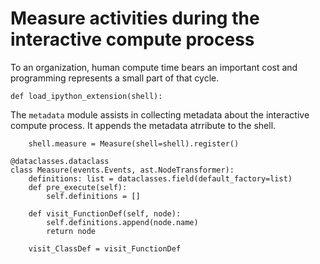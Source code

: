 # Measure activities during the interactive compute process

To an organization, human compute time bears an important cost
and programming represents a small part of that cycle.

    def load_ipython_extension(shell):

The `metadata` module assists in collecting metadata about the interactive compute process.
It appends the metadata atrribute to the shell.

        shell.measure = Measure(shell=shell).register()

<!--

    import dataclasses, ast, pidgy
    with pidgy.pidgyLoader(lazy=True):
        try: from . import events
        except: import events

-->

    @dataclasses.dataclass
    class Measure(events.Events, ast.NodeTransformer):
        definitions: list = dataclasses.field(default_factory=list)
        def pre_execute(self):
            self.definitions = []

        def visit_FunctionDef(self, node):
            self.definitions.append(node.name)
            return node

        visit_ClassDef = visit_FunctionDef

<!--

    def unload_ipython_extension(shell):
        shell.metadata.unregister()

-->
